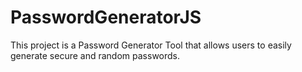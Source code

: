 # PasswordGeneratorJS
This project is a Password Generator Tool that allows users to easily generate secure and random passwords.
